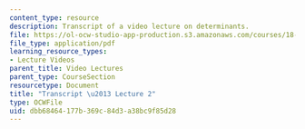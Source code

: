 ```yaml
---
content_type: resource
description: Transcript of a video lecture on determinants.
file: https://ol-ocw-studio-app-production.s3.amazonaws.com/courses/18-02-multivariable-calculus-fall-2007/dbb68464177b369c84d3a38bc9f85d28_18_022007L02.pdf
file_type: application/pdf
learning_resource_types:
- Lecture Videos
parent_title: Video Lectures
parent_type: CourseSection
resourcetype: Document
title: "Transcript \u2013 Lecture 2"
type: OCWFile
uid: dbb68464-177b-369c-84d3-a38bc9f85d28
---
```

